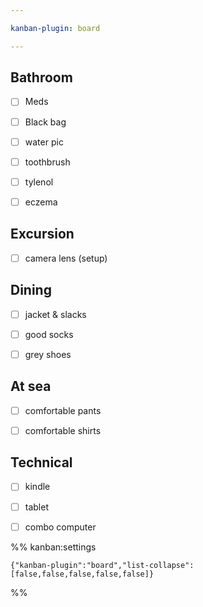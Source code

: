 ```yaml
---

kanban-plugin: board

---
```


## Bathroom

- [ ] Meds
- [ ] Black bag
- [ ] water pic
- [ ] toothbrush
- [ ] tylenol
- [ ] eczema


## Excursion

- [ ] camera lens (setup)


## Dining

- [ ] jacket & slacks
- [ ] good socks
- [ ] grey shoes


## At sea

- [ ] comfortable pants
- [ ] comfortable shirts


## Technical

- [ ] kindle
- [ ] tablet
- [ ] combo computer




%% kanban:settings
```
{"kanban-plugin":"board","list-collapse":[false,false,false,false,false]}
```
%%